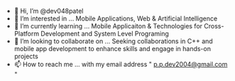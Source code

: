 - 👋 Hi, I’m @dev048patel
- 👀 I’m interested in ... Mobile Applications, Web & Artificial Intelligence 
- 🌱 I’m currently learning ... Mobile Applicaiton & Technologies for Cross-Platform Development and System Level Programing
- 💞️ I’m looking to collaborate on ... Seeking collaborations in C++ and mobile app development to enhance skills and engage in hands-on projects
- 📫 How to reach me ... with my email address " p.p.dev2004@gmail.com "
<!---
dev048patel/dev048patel is a ✨ special ✨ repository because its `README.md` (this file) appears on your GitHub profile.
You can click the Preview link to take a look at your changes.
--->
